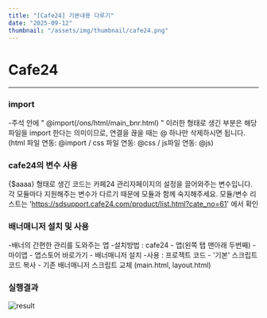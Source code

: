```yaml
---
title: "[Cafe24] 기본내용 다루기"
date: "2025-09-12"
thumbnail: "/assets/img/thumbnail/cafe24.png"
---
```


# Cafe24
---
### import
-주석 안에 " @import(/ons/html/main_bnr.html) " 이러한 형태로 생긴 부분은 해당 파일을 import 한다는 의미이므로, 연결을 끊을 때는 @ 하나만 삭제하시면 됩니다.
(html 파일 연동: @import / css 파일 연동: @css / js파일 연동: @js)

### cafe24의 변수 사용
{$aaaa} 형태로 생긴 코드는 카페24 관리자페이지의 설정을 끌어와주는 변수입니다. 
각 모듈마다 지원해주는 변수가 다르기 때문에 모듈과 함께 숙지해주세요.
모듈/변수 리스트는 'https://sdsupport.cafe24.com/product/list.html?cate_no=61' 에서 확인

### 배너매니저 설치 및 사용
-배너의 간편한 관리를 도와주는 앱
-설치방법 : cafe24 - 앱(왼쪽 탭 맨아래 두번째) - 마이앱 - 앱스토어 바로가기 - 배너매니저 설치
-사용 : 프로젝트 코드 - '기본' 스크립트 코드 복사 - 기존 배너매니저 스크립트 교체 (main.html, layout.html)

### 실행결과
![result](/blog/assets/img/posting/array2.PNG)